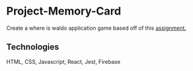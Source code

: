 # Project-Memory-Card

Create a where is waldo application game based off of this [assignment.](https://www.theodinproject.com/lessons/node-path-javascript-where-s-waldo-a-photo-tagging-app)

## Technologies

HTML, CSS, Javascript, React, Jest, Firebase

